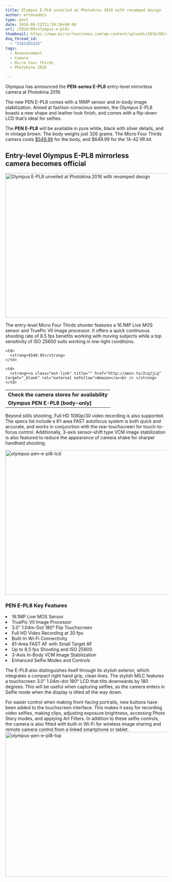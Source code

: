 ```yaml
---
title: Olympus E-PL8 unveiled at Photokina 2016 with revamped design
author: mrtmsadmin
type: post
date: 2016-09-21T11:59:38+00:00
url: /2016/09/olympus-e-pl8/
thumbnail: https://www.mirrorlesstimes.com/wp-content/uploads/2016/09/olympus-pen-e-pl8.jpg
dsq_thread_id:
  - "5161261525"
tags:
  - Announcement
  - Camera
  - Micro Four Thirds
  - Photokina 2016

---
```

Olympus has announced the **PEN-series E-PL8** entry-level mirrorless camera at Photokina 2016.

The new PEN E-PL8 comes with a 16MP sensor and in-body image stabilization. Aimed at fashion-conscious women, the Olympus E-PL8 boasts a new shape and leather look finish, and comes with a flip-down LCD that’s ideal for selfies.

The **PEN E-PL8** will be available in pure white, black with silver details, and in vintage brown. The body weighs just 326 grams. The Micro Four Thirds camera costs <a href="http://amzn.to/2dgwSAF" target="_blank" rel="external nofollow">$549.99</a> for the body, and $649.99 for the 14-42 IIR kit.<!--more-->

## Entry-level Olympus E-PL8 mirrorless camera becomes official

[<img class="aligncenter wp-image-593 size-full" title="Olympus E-PL8 unveiled at Photokina 2016 with revamped design" src="https://i0.wp.com/www.mirrorlesstimes.com/wp-content/uploads/2016/09/olympus-pen-e-pl8-front.jpg?resize=600%2C450&#038;ssl=1" alt="Olympus E-PL8 unveiled at Photokina 2016 with revamped design" width="600" height="450" srcset="https://i0.wp.com/www.mirrorlesstimes.com/wp-content/uploads/2016/09/olympus-pen-e-pl8-front.jpg?w=1200&ssl=1 1200w, https://i0.wp.com/www.mirrorlesstimes.com/wp-content/uploads/2016/09/olympus-pen-e-pl8-front.jpg?resize=300%2C225&ssl=1 300w, https://i0.wp.com/www.mirrorlesstimes.com/wp-content/uploads/2016/09/olympus-pen-e-pl8-front.jpg?resize=768%2C576&ssl=1 768w, https://i0.wp.com/www.mirrorlesstimes.com/wp-content/uploads/2016/09/olympus-pen-e-pl8-front.jpg?resize=1024%2C768&ssl=1 1024w" sizes="(max-width: 600px) 100vw, 600px" data-recalc-dims="1" />][1]

The entry-level Micro Four Thirds shooter features a 16.1MP Live MOS sensor and TruePic VII image processor. It offers a quick continuous shooting rate of 8.5 fps benefits working with moving subjects while a top sensitivity of ISO 25600 suits working in low-light conditions.

<table  class="tableizer-table table table-hover" >
  <tr class="tableizer-firstrow">
    <th colspan="3">
      Check the camera stores for availability
    </th>
  </tr>
  
  <tr>
    <td>
      <strong>Olympus PEN E-PL8 [body-only]</strong>
    </td>
    
    <td>
      <strong>$549.95</strong>
    </td>
    
    <td>
      <strong><a class="ext-link" title="" href="http://amzn.to/2cqJjLq" target="_blank" rel="external nofollow">Amazon</a><br /> </strong>
    </td>
  </tr>
</table>

Beyond stills shooting, Full HD 1080p/30 video recording is also supported. The specs list include a 81-area FAST autofocus system is both quick and accurate, and works in conjunction with the rear touchscreen for touch-to-focus control. Additionally, 3-axis sensor-shift type VCM image stabilization is also featured to reduce the appearance of camera shake for sharper handheld shooting.

[<img class="aligncenter size-full wp-image-591" src="https://i1.wp.com/www.mirrorlesstimes.com/wp-content/uploads/2016/09/olympus-pen-e-pl8-lcd.jpg?resize=600%2C450&#038;ssl=1" alt="olympus-pen-e-pl8-lcd" width="600" height="450" srcset="https://i1.wp.com/www.mirrorlesstimes.com/wp-content/uploads/2016/09/olympus-pen-e-pl8-lcd.jpg?w=1200&ssl=1 1200w, https://i1.wp.com/www.mirrorlesstimes.com/wp-content/uploads/2016/09/olympus-pen-e-pl8-lcd.jpg?resize=300%2C225&ssl=1 300w, https://i1.wp.com/www.mirrorlesstimes.com/wp-content/uploads/2016/09/olympus-pen-e-pl8-lcd.jpg?resize=768%2C576&ssl=1 768w, https://i1.wp.com/www.mirrorlesstimes.com/wp-content/uploads/2016/09/olympus-pen-e-pl8-lcd.jpg?resize=1024%2C768&ssl=1 1024w" sizes="(max-width: 600px) 100vw, 600px" data-recalc-dims="1" />][2]

### PEN E-PL8 Key Features

<li class="top-section-list-item">
  16.1MP Live MOS Sensor
</li>
<li class="top-section-list-item">
  TruePic VII Image Processor
</li>
<li class="top-section-list-item">
  3.0″ 1.04m-Dot 180° Flip Touchscreen
</li>
<li class="top-section-list-item">
  Full HD Video Recording at 30 fps
</li>
<li class="top-section-list-item">
  Built-In Wi-Fi Connectivity
</li>
<li class="top-section-list-item">
  81-Area FAST AF with Small Target AF
</li>
<li class="top-section-list-item">
  Up to 8.5 fps Shooting and ISO 25600
</li>
<li class="top-section-list-item">
  3-Axis In-Body VCM Image Stabilization
</li>
<li class="top-section-list-item">
  Enhanced Selfie Modes and Controls
</li>

The E-PL8 also distinguishes itself through its stylish exterior, which integrates a compact right hand grip, clean lines. The stylish MILC features a touchscreen 3.0″ 1.04m-dot 180° LCD that tilts downwards by 180 degrees. This will be useful when capturing selfies, as the camera enters in Selfie mode when the display is tilted all the way down.

For easier control when making front-facing portraits, new buttons have been added to the touchscreen interface. This makes it easy for recording video selfies, making clips, adjusting exposure brightness, accessing Photo Story modes, and applying Art Filters. In addition to these selfie controls, the camera is also fitted with built-in Wi-Fi for wireless image sharing and remote camera control from a linked smartphone or tablet.  
[<img class="aligncenter size-full wp-image-592" src="https://i2.wp.com/www.mirrorlesstimes.com/wp-content/uploads/2016/09/olympus-pen-e-pl8-top.jpg?resize=600%2C450&#038;ssl=1" alt="olympus-pen-e-pl8-top" width="600" height="450" srcset="https://i2.wp.com/www.mirrorlesstimes.com/wp-content/uploads/2016/09/olympus-pen-e-pl8-top.jpg?w=1200&ssl=1 1200w, https://i2.wp.com/www.mirrorlesstimes.com/wp-content/uploads/2016/09/olympus-pen-e-pl8-top.jpg?resize=300%2C225&ssl=1 300w, https://i2.wp.com/www.mirrorlesstimes.com/wp-content/uploads/2016/09/olympus-pen-e-pl8-top.jpg?resize=768%2C576&ssl=1 768w, https://i2.wp.com/www.mirrorlesstimes.com/wp-content/uploads/2016/09/olympus-pen-e-pl8-top.jpg?resize=1024%2C768&ssl=1 1024w" sizes="(max-width: 600px) 100vw, 600px" data-recalc-dims="1" />][3]

 [1]: https://i0.wp.com/www.mirrorlesstimes.com/wp-content/uploads/2016/09/olympus-pen-e-pl8-front.jpg?ssl=1
 [2]: https://i1.wp.com/www.mirrorlesstimes.com/wp-content/uploads/2016/09/olympus-pen-e-pl8-lcd.jpg?ssl=1
 [3]: https://i2.wp.com/www.mirrorlesstimes.com/wp-content/uploads/2016/09/olympus-pen-e-pl8-top.jpg?ssl=1